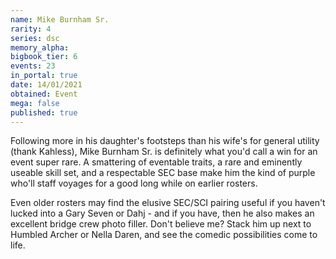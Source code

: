 ```yaml
---
name: Mike Burnham Sr.
rarity: 4
series: dsc
memory_alpha:
bigbook_tier: 6
events: 23
in_portal: true
date: 14/01/2021
obtained: Event
mega: false
published: true
---
```


Following more in his daughter's footsteps than his wife's for general utility (thank Kahless), Mike Burnham Sr. is definitely what you'd call a win for an event super rare. A smattering of eventable traits, a rare and eminently useable skill set, and a respectable SEC base make him the kind of purple who'll staff voyages for a good long while on earlier rosters.

Even older rosters may find the elusive SEC/SCI pairing useful if you haven't lucked into a Gary Seven or Dahj - and if you have, then he also makes an excellent bridge crew photo filler. Don't believe me? Stack him up next to Humbled Archer or Nella Daren, and see the comedic possibilities come to life.
